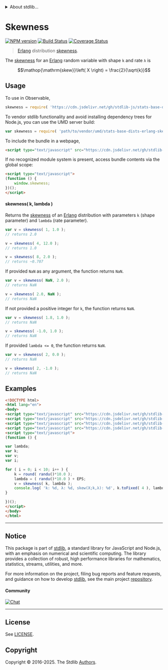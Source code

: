 <!--

@license Apache-2.0

Copyright (c) 2018 The Stdlib Authors.

Licensed under the Apache License, Version 2.0 (the "License");
you may not use this file except in compliance with the License.
You may obtain a copy of the License at

   http://www.apache.org/licenses/LICENSE-2.0

Unless required by applicable law or agreed to in writing, software
distributed under the License is distributed on an "AS IS" BASIS,
WITHOUT WARRANTIES OR CONDITIONS OF ANY KIND, either express or implied.
See the License for the specific language governing permissions and
limitations under the License.

-->


<details>
  <summary>
    About stdlib...
  </summary>
  <p>We believe in a future in which the web is a preferred environment for numerical computation. To help realize this future, we've built stdlib. stdlib is a standard library, with an emphasis on numerical and scientific computation, written in JavaScript (and C) for execution in browsers and in Node.js.</p>
  <p>The library is fully decomposable, being architected in such a way that you can swap out and mix and match APIs and functionality to cater to your exact preferences and use cases.</p>
  <p>When you use stdlib, you can be absolutely certain that you are using the most thorough, rigorous, well-written, studied, documented, tested, measured, and high-quality code out there.</p>
  <p>To join us in bringing numerical computing to the web, get started by checking us out on <a href="https://github.com/stdlib-js/stdlib">GitHub</a>, and please consider <a href="https://opencollective.com/stdlib">financially supporting stdlib</a>. We greatly appreciate your continued support!</p>
</details>

# Skewness

[![NPM version][npm-image]][npm-url] [![Build Status][test-image]][test-url] [![Coverage Status][coverage-image]][coverage-url] <!-- [![dependencies][dependencies-image]][dependencies-url] -->

> [Erlang][erlang-distribution] distribution [skewness][skewness].

<!-- Section to include introductory text. Make sure to keep an empty line after the intro `section` element and another before the `/section` close. -->

<section class="intro">

The [skewness][skewness] for an [Erlang][erlang-distribution] random variable with shape `k` and rate `λ` is

<!-- <equation class="equation" label="eq:erlang_skewness" align="center" raw="\operatorname{skew}\left( X \right) = \frac{2}{\sqrt{k}}" alt="Skewness for an Erlang distribution."> -->

```math
\mathop{\mathrm{skew}}\left( X \right) = \frac{2}{\sqrt{k}}
```

<!-- <div class="equation" align="center" data-raw-text="\operatorname{skew}\left( X \right) = \frac{2}{\sqrt{k}}" data-equation="eq:erlang_skewness">
    <img src="https://cdn.jsdelivr.net/gh/stdlib-js/stdlib@51534079fef45e990850102147e8945fb023d1d0/lib/node_modules/@stdlib/stats/base/dists/erlang/skewness/docs/img/equation_erlang_skewness.svg" alt="Skewness for an Erlang distribution.">
    <br>
</div> -->

<!-- </equation> -->

</section>

<!-- /.intro -->

<!-- Package usage documentation. -->



<section class="usage">

## Usage

To use in Observable,

```javascript
skewness = require( 'https://cdn.jsdelivr.net/gh/stdlib-js/stats-base-dists-erlang-skewness@umd/browser.js' )
```

To vendor stdlib functionality and avoid installing dependency trees for Node.js, you can use the UMD server build:

```javascript
var skewness = require( 'path/to/vendor/umd/stats-base-dists-erlang-skewness/index.js' )
```

To include the bundle in a webpage,

```html
<script type="text/javascript" src="https://cdn.jsdelivr.net/gh/stdlib-js/stats-base-dists-erlang-skewness@umd/browser.js"></script>
```

If no recognized module system is present, access bundle contents via the global scope:

```html
<script type="text/javascript">
(function () {
    window.skewness;
})();
</script>
```

#### skewness( k, lambda )

Returns the [skewness][skewness] of an [Erlang][erlang-distribution] distribution with parameters `k` (shape parameter) and `lambda` (rate parameter).

```javascript
var v = skewness( 1, 1.0 );
// returns 2.0

v = skewness( 4, 12.0 );
// returns 1.0

v = skewness( 8, 2.0 );
// returns ~0.707
```

If provided `NaN` as any argument, the function returns `NaN`.

```javascript
var v = skewness( NaN, 2.0 );
// returns NaN

v = skewness( 2.0, NaN );
// returns NaN
```

If not provided a positive integer for `k`, the function returns `NaN`.

```javascript
var v = skewness( 1.8, 1.0 );
// returns NaN

v = skewness( -1.0, 1.0 );
// returns NaN
```

If provided `lambda <= 0`, the function returns `NaN`.

```javascript
var v = skewness( 2, 0.0 );
// returns NaN

v = skewness( 2, -1.0 );
// returns NaN
```

</section>

<!-- /.usage -->

<!-- Package usage notes. Make sure to keep an empty line after the `section` element and another before the `/section` close. -->

<section class="notes">

</section>

<!-- /.notes -->

<!-- Package usage examples. -->

<section class="examples">

## Examples

<!-- eslint no-undef: "error" -->

```html
<!DOCTYPE html>
<html lang="en">
<body>
<script type="text/javascript" src="https://cdn.jsdelivr.net/gh/stdlib-js/random-base-randu@umd/browser.js"></script>
<script type="text/javascript" src="https://cdn.jsdelivr.net/gh/stdlib-js/math-base-special-round@umd/browser.js"></script>
<script type="text/javascript" src="https://cdn.jsdelivr.net/gh/stdlib-js/constants-float64-eps@umd/browser.js"></script>
<script type="text/javascript" src="https://cdn.jsdelivr.net/gh/stdlib-js/stats-base-dists-erlang-skewness@umd/browser.js"></script>
<script type="text/javascript">
(function () {

var lambda;
var k;
var v;
var i;

for ( i = 0; i < 10; i++ ) {
    k = round( randu()*10.0 );
    lambda = ( randu()*10.0 ) + EPS;
    v = skewness( k, lambda );
    console.log( 'k: %d, λ: %d, skew(X;k,λ): %d', k.toFixed( 4 ), lambda.toFixed( 4 ), v.toFixed( 4 ) );
}

})();
</script>
</body>
</html>
```

</section>

<!-- /.examples -->

<!-- C interface documentation. -->



<!-- Section to include cited references. If references are included, add a horizontal rule *before* the section. Make sure to keep an empty line after the `section` element and another before the `/section` close. -->

<section class="references">

</section>

<!-- /.references -->

<!-- Section for related `stdlib` packages. Do not manually edit this section, as it is automatically populated. -->

<section class="related">

</section>

<!-- /.related -->

<!-- Section for all links. Make sure to keep an empty line after the `section` element and another before the `/section` close. -->


<section class="main-repo" >

* * *

## Notice

This package is part of [stdlib][stdlib], a standard library for JavaScript and Node.js, with an emphasis on numerical and scientific computing. The library provides a collection of robust, high performance libraries for mathematics, statistics, streams, utilities, and more.

For more information on the project, filing bug reports and feature requests, and guidance on how to develop [stdlib][stdlib], see the main project [repository][stdlib].

#### Community

[![Chat][chat-image]][chat-url]

---

## License

See [LICENSE][stdlib-license].


## Copyright

Copyright &copy; 2016-2025. The Stdlib [Authors][stdlib-authors].

</section>

<!-- /.stdlib -->

<!-- Section for all links. Make sure to keep an empty line after the `section` element and another before the `/section` close. -->

<section class="links">

[npm-image]: http://img.shields.io/npm/v/@stdlib/stats-base-dists-erlang-skewness.svg
[npm-url]: https://npmjs.org/package/@stdlib/stats-base-dists-erlang-skewness

[test-image]: https://github.com/stdlib-js/stats-base-dists-erlang-skewness/actions/workflows/test.yml/badge.svg?branch=main
[test-url]: https://github.com/stdlib-js/stats-base-dists-erlang-skewness/actions/workflows/test.yml?query=branch:main

[coverage-image]: https://img.shields.io/codecov/c/github/stdlib-js/stats-base-dists-erlang-skewness/main.svg
[coverage-url]: https://codecov.io/github/stdlib-js/stats-base-dists-erlang-skewness?branch=main

<!--

[dependencies-image]: https://img.shields.io/david/stdlib-js/stats-base-dists-erlang-skewness.svg
[dependencies-url]: https://david-dm.org/stdlib-js/stats-base-dists-erlang-skewness/main

-->

[chat-image]: https://img.shields.io/gitter/room/stdlib-js/stdlib.svg
[chat-url]: https://app.gitter.im/#/room/#stdlib-js_stdlib:gitter.im

[stdlib]: https://github.com/stdlib-js/stdlib

[stdlib-authors]: https://github.com/stdlib-js/stdlib/graphs/contributors

[umd]: https://github.com/umdjs/umd
[es-module]: https://developer.mozilla.org/en-US/docs/Web/JavaScript/Guide/Modules

[deno-url]: https://github.com/stdlib-js/stats-base-dists-erlang-skewness/tree/deno
[deno-readme]: https://github.com/stdlib-js/stats-base-dists-erlang-skewness/blob/deno/README.md
[umd-url]: https://github.com/stdlib-js/stats-base-dists-erlang-skewness/tree/umd
[umd-readme]: https://github.com/stdlib-js/stats-base-dists-erlang-skewness/blob/umd/README.md
[esm-url]: https://github.com/stdlib-js/stats-base-dists-erlang-skewness/tree/esm
[esm-readme]: https://github.com/stdlib-js/stats-base-dists-erlang-skewness/blob/esm/README.md
[branches-url]: https://github.com/stdlib-js/stats-base-dists-erlang-skewness/blob/main/branches.md

[stdlib-license]: https://raw.githubusercontent.com/stdlib-js/stats-base-dists-erlang-skewness/main/LICENSE

[erlang-distribution]: https://en.wikipedia.org/wiki/Erlang_distribution

[skewness]: https://en.wikipedia.org/wiki/Skewness

</section>

<!-- /.links -->
